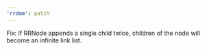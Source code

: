 ```yaml
---
'rrdom': patch
---
```


Fix: If RRNode appends a single child twice, children of the node will become an infinite link list.
